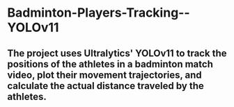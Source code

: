 # Badminton-Players-Tracking--YOLOv11
## The project uses Ultralytics' YOLOv11 to track the positions of the athletes in a badminton match video, plot their movement trajectories, and calculate the actual distance traveled by the athletes.
